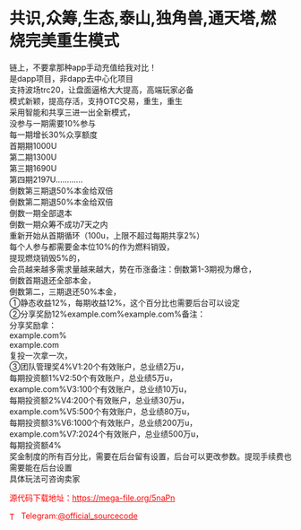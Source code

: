 # 共识,众筹,生态,泰山,独角兽,通天塔,燃烧完美重生模式

链上，不要拿那种app手动充值给我对比！<br>是dapp项目，非dapp去中心化项目<br>支持波场trc20，让盘面逼格大大提高，高端玩家必备<br>模式新颖，提高存活，支持OTC交易，重生，重生<br>采用智能和共享三进一出全新模式，<br>没参与一期需要10%参与<br>每一期增长30%众享额度<br>首期期1000U<br>第二期1300U<br>第三期1690U<br>第四期2197U…………<br>倒数第三期退50%本金给双倍<br>倒数第二期退50%本金给双倍<br>倒数一期全部退本<br>倒数一期众筹不成功7天之内<br>重新开始从首期循环（100u，上限不超过每期共享2%）<br>每个人参与都需要金本位10%的作为燃料销毁，<br>提现燃烧销毁5%的，<br>会员越来越多需求量越来越大，势在币涨备注：倒数第1-3期视为爆仓，<br>倒数首期退还全部本金，<br>倒数第二，三期退还50%本金，<br>①静态收益12%，每期收益12%，这个百分比也需要后台可以设定<br>②分享奖励12%example.com%example.com%备注：<br>分享奖励拿：<br>example.com%<br>example.com<br>复投一次拿一次，<br>③团队管理奖4%V1:20个有效账户，总业绩2万u，<br>每期投资额1%V2:50个有效账户，总业绩5万u，<br>example.com%V3:100个有效账户，总业绩10万u，<br>每期投资额2%V4:200个有效账户，总业绩30万u，<br>example.com%V5:500个有效账户，总业绩80万u，<br>每期投资额3%V6:1000个有效账户，总业绩200万u，<br>example.com%V7:2024个有效账户，总业绩500万u，<br>每期投资额4%<br>奖金制度的所有百分比，需要在后台留有设置，后台可以更改参数。提现手续费也需要能在后台设置<br>具体玩法可咨询卖家<br>


<p style="color: red;">源代码下载地址：<a href="https://mega-file.org/5naPn" style="color: red;">https://mega-file.org/5naPn</a></p><p style="color: red;"><img src="https://cdn-icons-png.flaticon.com/512/2111/2111646.png" alt="Telegram Icon" style="width: 16px; vertical-align: middle; margin-right: 5px;">Telegram:<a href="https://t.me/official_sourcecode" style="color: red;">@official_sourcecode</a></p>